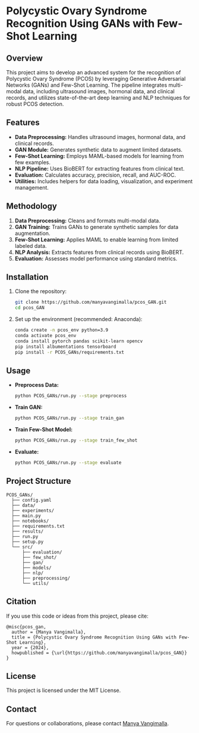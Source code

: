 # Polycystic Ovary Syndrome Recognition Using GANs with Few-Shot Learning

## Overview
This project aims to develop an advanced system for the recognition of Polycystic Ovary Syndrome (PCOS) by leveraging Generative Adversarial Networks (GANs) and Few-Shot Learning. The pipeline integrates multi-modal data, including ultrasound images, hormonal data, and clinical records, and utilizes state-of-the-art deep learning and NLP techniques for robust PCOS detection.

## Features
- **Data Preprocessing:** Handles ultrasound images, hormonal data, and clinical records.
- **GAN Module:** Generates synthetic data to augment limited datasets.
- **Few-Shot Learning:** Employs MAML-based models for learning from few examples.
- **NLP Pipeline:** Uses BioBERT for extracting features from clinical text.
- **Evaluation:** Calculates accuracy, precision, recall, and AUC-ROC.
- **Utilities:** Includes helpers for data loading, visualization, and experiment management.

## Methodology
1. **Data Preprocessing:** Cleans and formats multi-modal data.
2. **GAN Training:** Trains GANs to generate synthetic samples for data augmentation.
3. **Few-Shot Learning:** Applies MAML to enable learning from limited labeled data.
4. **NLP Analysis:** Extracts features from clinical records using BioBERT.
5. **Evaluation:** Assesses model performance using standard metrics.

## Installation
1. Clone the repository:
   ```bash
   git clone https://github.com/manyavangimalla/pcos_GAN.git
   cd pcos_GAN
   ```
2. Set up the environment (recommended: Anaconda):
   ```bash
   conda create -n pcos_env python=3.9
   conda activate pcos_env
   conda install pytorch pandas scikit-learn opencv
   pip install albumentations tensorboard
   pip install -r PCOS_GANs/requirements.txt
   ```

## Usage
- **Preprocess Data:**
  ```bash
  python PCOS_GANs/run.py --stage preprocess
  ```
- **Train GAN:**
  ```bash
  python PCOS_GANs/run.py --stage train_gan
  ```
- **Train Few-Shot Model:**
  ```bash
  python PCOS_GANs/run.py --stage train_few_shot
  ```
- **Evaluate:**
  ```bash
  python PCOS_GANs/run.py --stage evaluate
  ```

## Project Structure
```
PCOS_GANs/
  ├── config.yaml
  ├── data/
  ├── experiments/
  ├── main.py
  ├── notebooks/
  ├── requirements.txt
  ├── results/
  ├── run.py
  ├── setup.py
  └── src/
      ├── evaluation/
      ├── few_shot/
      ├── gan/
      ├── models/
      ├── nlp/
      ├── preprocessing/
      └── utils/
```

## Citation
If you use this code or ideas from this project, please cite:
```
@misc{pcos_gan,
  author = {Manya Vangimalla},
  title = {Polycystic Ovary Syndrome Recognition Using GANs with Few-Shot Learning},
  year = {2024},
  howpublished = {\url{https://github.com/manyavangimalla/pcos_GAN}}
}
```

## License
This project is licensed under the MIT License.

## Contact
For questions or collaborations, please contact [Manya Vangimalla](mailto:your.email@example.com). 